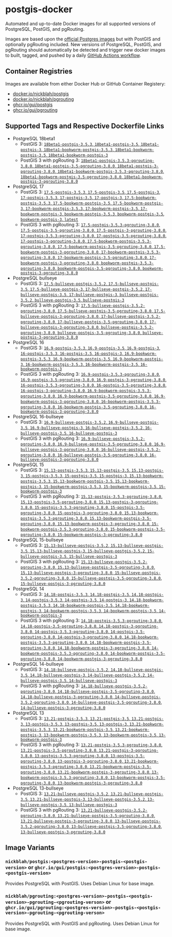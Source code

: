 # postgis-docker

Automated and up-to-date Docker images for all supported versions of PostgreSQL, PostGIS, and pgRouting.

Images are based upon the [official Postgres images](https://hub.docker.com/_/postgres) but with PostGIS and optionally pgRouting included. New versions of PostgreSQL, PostGIS, and pgRouting should automatically be detected and trigger new docker images to built, tagged, and pushed by a daily [GitHub Actions workflow](https://github.com/GUI/postgis-docker/blob/main/.github/workflows/main.yml).

## Container Registries

Images are available from either Docker Hub or GitHub Container Registery:

- [docker.io/nickblah/postgis](https://hub.docker.com/r/nickblah/postgis)
- [docker.io/nickblah/pgrouting](https://hub.docker.com/r/nickblah/pgrouting)
- [ghcr.io/gui/postgis](https://github.com/users/GUI/packages/container/package/postgis)
- [ghcr.io/gui/pgrouting](https://github.com/users/GUI/packages/container/package/pgrouting)

## Supported Tags and Respective Dockerfile Links

- PostgreSQL 18beta1
  - PostGIS 3: [`18beta1-postgis-3.5.3`, `18beta1-postgis-3.5`, `18beta1-postgis-3`, `18beta1-bookworm-postgis-3.5.3`, `18beta1-bookworm-postgis-3.5`, `18beta1-bookworm-postgis-3`](https://github.com/GUI/variant-docker/blob/main/18/bookworm/postgis-3/Dockerfile)
  - PostGIS 3 with pgRouting 3: [`18beta1-postgis-3.5.3-pgrouting-3.8.0`, `18beta1-postgis-3.5-pgrouting-3.8.0`, `18beta1-postgis-3-pgrouting-3.8.0`, `18beta1-bookworm-postgis-3.5.3-pgrouting-3.8.0`, `18beta1-bookworm-postgis-3.5-pgrouting-3.8.0`, `18beta1-bookworm-postgis-3-pgrouting-3.8.0`](https://github.com/GUI/variant-docker/blob/main/18/bookworm/postgis-3-pgrouting-3/Dockerfile)
- PostgreSQL 17
  - PostGIS 3: [`17.5-postgis-3.5.3`, `17.5-postgis-3.5`, `17.5-postgis-3`, `17-postgis-3.5.3`, `17-postgis-3.5`, `17-postgis-3`, `17.5-bookworm-postgis-3.5.3`, `17.5-bookworm-postgis-3.5`, `17.5-bookworm-postgis-3`, `17-bookworm-postgis-3.5.3`, `17-bookworm-postgis-3.5`, `17-bookworm-postgis-3`, `bookworm-postgis-3.5.3`, `bookworm-postgis-3.5`, `bookworm-postgis-3`, `latest`](https://github.com/GUI/variant-docker/blob/main/17/bookworm/postgis-3/Dockerfile)
  - PostGIS 3 with pgRouting 3: [`17.5-postgis-3.5.3-pgrouting-3.8.0`, `17.5-postgis-3.5-pgrouting-3.8.0`, `17.5-postgis-3-pgrouting-3.8.0`, `17-postgis-3.5.3-pgrouting-3.8.0`, `17-postgis-3.5-pgrouting-3.8.0`, `17-postgis-3-pgrouting-3.8.0`, `17.5-bookworm-postgis-3.5.3-pgrouting-3.8.0`, `17.5-bookworm-postgis-3.5-pgrouting-3.8.0`, `17.5-bookworm-postgis-3-pgrouting-3.8.0`, `17-bookworm-postgis-3.5.3-pgrouting-3.8.0`, `17-bookworm-postgis-3.5-pgrouting-3.8.0`, `17-bookworm-postgis-3-pgrouting-3.8.0`, `bookworm-postgis-3.5.3-pgrouting-3.8.0`, `bookworm-postgis-3.5-pgrouting-3.8.0`, `bookworm-postgis-3-pgrouting-3.8.0`](https://github.com/GUI/variant-docker/blob/main/17/bookworm/postgis-3-pgrouting-3/Dockerfile)
- PostgreSQL bullseye
  - PostGIS 3: [`17.5-bullseye-postgis-3.5.2`, `17.5-bullseye-postgis-3.5`, `17.5-bullseye-postgis-3`, `17-bullseye-postgis-3.5.2`, `17-bullseye-postgis-3.5`, `17-bullseye-postgis-3`, `bullseye-postgis-3.5.2`, `bullseye-postgis-3.5`, `bullseye-postgis-3`](https://github.com/GUI/variant-docker/blob/main/17/bullseye/postgis-3/Dockerfile)
  - PostGIS 3 with pgRouting 3: [`17.5-bullseye-postgis-3.5.2-pgrouting-3.8.0`, `17.5-bullseye-postgis-3.5-pgrouting-3.8.0`, `17.5-bullseye-postgis-3-pgrouting-3.8.0`, `17-bullseye-postgis-3.5.2-pgrouting-3.8.0`, `17-bullseye-postgis-3.5-pgrouting-3.8.0`, `17-bullseye-postgis-3-pgrouting-3.8.0`, `bullseye-postgis-3.5.2-pgrouting-3.8.0`, `bullseye-postgis-3.5-pgrouting-3.8.0`, `bullseye-postgis-3-pgrouting-3.8.0`](https://github.com/GUI/variant-docker/blob/main/17/bullseye/postgis-3-pgrouting-3/Dockerfile)
- PostgreSQL 16
  - PostGIS 3: [`16.9-postgis-3.5.3`, `16.9-postgis-3.5`, `16.9-postgis-3`, `16-postgis-3.5.3`, `16-postgis-3.5`, `16-postgis-3`, `16.9-bookworm-postgis-3.5.3`, `16.9-bookworm-postgis-3.5`, `16.9-bookworm-postgis-3`, `16-bookworm-postgis-3.5.3`, `16-bookworm-postgis-3.5`, `16-bookworm-postgis-3`](https://github.com/GUI/variant-docker/blob/main/16/bookworm/postgis-3/Dockerfile)
  - PostGIS 3 with pgRouting 3: [`16.9-postgis-3.5.3-pgrouting-3.8.0`, `16.9-postgis-3.5-pgrouting-3.8.0`, `16.9-postgis-3-pgrouting-3.8.0`, `16-postgis-3.5.3-pgrouting-3.8.0`, `16-postgis-3.5-pgrouting-3.8.0`, `16-postgis-3-pgrouting-3.8.0`, `16.9-bookworm-postgis-3.5.3-pgrouting-3.8.0`, `16.9-bookworm-postgis-3.5-pgrouting-3.8.0`, `16.9-bookworm-postgis-3-pgrouting-3.8.0`, `16-bookworm-postgis-3.5.3-pgrouting-3.8.0`, `16-bookworm-postgis-3.5-pgrouting-3.8.0`, `16-bookworm-postgis-3-pgrouting-3.8.0`](https://github.com/GUI/variant-docker/blob/main/16/bookworm/postgis-3-pgrouting-3/Dockerfile)
- PostgreSQL 16-bullseye
  - PostGIS 3: [`16.9-bullseye-postgis-3.5.2`, `16.9-bullseye-postgis-3.5`, `16.9-bullseye-postgis-3`, `16-bullseye-postgis-3.5.2`, `16-bullseye-postgis-3.5`, `16-bullseye-postgis-3`](https://github.com/GUI/variant-docker/blob/main/16/bullseye/postgis-3/Dockerfile)
  - PostGIS 3 with pgRouting 3: [`16.9-bullseye-postgis-3.5.2-pgrouting-3.8.0`, `16.9-bullseye-postgis-3.5-pgrouting-3.8.0`, `16.9-bullseye-postgis-3-pgrouting-3.8.0`, `16-bullseye-postgis-3.5.2-pgrouting-3.8.0`, `16-bullseye-postgis-3.5-pgrouting-3.8.0`, `16-bullseye-postgis-3-pgrouting-3.8.0`](https://github.com/GUI/variant-docker/blob/main/16/bullseye/postgis-3-pgrouting-3/Dockerfile)
- PostgreSQL 15
  - PostGIS 3: [`15.13-postgis-3.5.3`, `15.13-postgis-3.5`, `15.13-postgis-3`, `15-postgis-3.5.3`, `15-postgis-3.5`, `15-postgis-3`, `15.13-bookworm-postgis-3.5.3`, `15.13-bookworm-postgis-3.5`, `15.13-bookworm-postgis-3`, `15-bookworm-postgis-3.5.3`, `15-bookworm-postgis-3.5`, `15-bookworm-postgis-3`](https://github.com/GUI/variant-docker/blob/main/15/bookworm/postgis-3/Dockerfile)
  - PostGIS 3 with pgRouting 3: [`15.13-postgis-3.5.3-pgrouting-3.8.0`, `15.13-postgis-3.5-pgrouting-3.8.0`, `15.13-postgis-3-pgrouting-3.8.0`, `15-postgis-3.5.3-pgrouting-3.8.0`, `15-postgis-3.5-pgrouting-3.8.0`, `15-postgis-3-pgrouting-3.8.0`, `15.13-bookworm-postgis-3.5.3-pgrouting-3.8.0`, `15.13-bookworm-postgis-3.5-pgrouting-3.8.0`, `15.13-bookworm-postgis-3-pgrouting-3.8.0`, `15-bookworm-postgis-3.5.3-pgrouting-3.8.0`, `15-bookworm-postgis-3.5-pgrouting-3.8.0`, `15-bookworm-postgis-3-pgrouting-3.8.0`](https://github.com/GUI/variant-docker/blob/main/15/bookworm/postgis-3-pgrouting-3/Dockerfile)
- PostgreSQL 15-bullseye
  - PostGIS 3: [`15.13-bullseye-postgis-3.5.2`, `15.13-bullseye-postgis-3.5`, `15.13-bullseye-postgis-3`, `15-bullseye-postgis-3.5.2`, `15-bullseye-postgis-3.5`, `15-bullseye-postgis-3`](https://github.com/GUI/variant-docker/blob/main/15/bullseye/postgis-3/Dockerfile)
  - PostGIS 3 with pgRouting 3: [`15.13-bullseye-postgis-3.5.2-pgrouting-3.8.0`, `15.13-bullseye-postgis-3.5-pgrouting-3.8.0`, `15.13-bullseye-postgis-3-pgrouting-3.8.0`, `15-bullseye-postgis-3.5.2-pgrouting-3.8.0`, `15-bullseye-postgis-3.5-pgrouting-3.8.0`, `15-bullseye-postgis-3-pgrouting-3.8.0`](https://github.com/GUI/variant-docker/blob/main/15/bullseye/postgis-3-pgrouting-3/Dockerfile)
- PostgreSQL 14
  - PostGIS 3: [`14.18-postgis-3.5.3`, `14.18-postgis-3.5`, `14.18-postgis-3`, `14-postgis-3.5.3`, `14-postgis-3.5`, `14-postgis-3`, `14.18-bookworm-postgis-3.5.3`, `14.18-bookworm-postgis-3.5`, `14.18-bookworm-postgis-3`, `14-bookworm-postgis-3.5.3`, `14-bookworm-postgis-3.5`, `14-bookworm-postgis-3`](https://github.com/GUI/variant-docker/blob/main/14/bookworm/postgis-3/Dockerfile)
  - PostGIS 3 with pgRouting 3: [`14.18-postgis-3.5.3-pgrouting-3.8.0`, `14.18-postgis-3.5-pgrouting-3.8.0`, `14.18-postgis-3-pgrouting-3.8.0`, `14-postgis-3.5.3-pgrouting-3.8.0`, `14-postgis-3.5-pgrouting-3.8.0`, `14-postgis-3-pgrouting-3.8.0`, `14.18-bookworm-postgis-3.5.3-pgrouting-3.8.0`, `14.18-bookworm-postgis-3.5-pgrouting-3.8.0`, `14.18-bookworm-postgis-3-pgrouting-3.8.0`, `14-bookworm-postgis-3.5.3-pgrouting-3.8.0`, `14-bookworm-postgis-3.5-pgrouting-3.8.0`, `14-bookworm-postgis-3-pgrouting-3.8.0`](https://github.com/GUI/variant-docker/blob/main/14/bookworm/postgis-3-pgrouting-3/Dockerfile)
- PostgreSQL 14-bullseye
  - PostGIS 3: [`14.18-bullseye-postgis-3.5.2`, `14.18-bullseye-postgis-3.5`, `14.18-bullseye-postgis-3`, `14-bullseye-postgis-3.5.2`, `14-bullseye-postgis-3.5`, `14-bullseye-postgis-3`](https://github.com/GUI/variant-docker/blob/main/14/bullseye/postgis-3/Dockerfile)
  - PostGIS 3 with pgRouting 3: [`14.18-bullseye-postgis-3.5.2-pgrouting-3.8.0`, `14.18-bullseye-postgis-3.5-pgrouting-3.8.0`, `14.18-bullseye-postgis-3-pgrouting-3.8.0`, `14-bullseye-postgis-3.5.2-pgrouting-3.8.0`, `14-bullseye-postgis-3.5-pgrouting-3.8.0`, `14-bullseye-postgis-3-pgrouting-3.8.0`](https://github.com/GUI/variant-docker/blob/main/14/bullseye/postgis-3-pgrouting-3/Dockerfile)
- PostgreSQL 13
  - PostGIS 3: [`13.21-postgis-3.5.3`, `13.21-postgis-3.5`, `13.21-postgis-3`, `13-postgis-3.5.3`, `13-postgis-3.5`, `13-postgis-3`, `13.21-bookworm-postgis-3.5.3`, `13.21-bookworm-postgis-3.5`, `13.21-bookworm-postgis-3`, `13-bookworm-postgis-3.5.3`, `13-bookworm-postgis-3.5`, `13-bookworm-postgis-3`](https://github.com/GUI/variant-docker/blob/main/13/bookworm/postgis-3/Dockerfile)
  - PostGIS 3 with pgRouting 3: [`13.21-postgis-3.5.3-pgrouting-3.8.0`, `13.21-postgis-3.5-pgrouting-3.8.0`, `13.21-postgis-3-pgrouting-3.8.0`, `13-postgis-3.5.3-pgrouting-3.8.0`, `13-postgis-3.5-pgrouting-3.8.0`, `13-postgis-3-pgrouting-3.8.0`, `13.21-bookworm-postgis-3.5.3-pgrouting-3.8.0`, `13.21-bookworm-postgis-3.5-pgrouting-3.8.0`, `13.21-bookworm-postgis-3-pgrouting-3.8.0`, `13-bookworm-postgis-3.5.3-pgrouting-3.8.0`, `13-bookworm-postgis-3.5-pgrouting-3.8.0`, `13-bookworm-postgis-3-pgrouting-3.8.0`](https://github.com/GUI/variant-docker/blob/main/13/bookworm/postgis-3-pgrouting-3/Dockerfile)
- PostgreSQL 13-bullseye
  - PostGIS 3: [`13.21-bullseye-postgis-3.5.2`, `13.21-bullseye-postgis-3.5`, `13.21-bullseye-postgis-3`, `13-bullseye-postgis-3.5.2`, `13-bullseye-postgis-3.5`, `13-bullseye-postgis-3`](https://github.com/GUI/variant-docker/blob/main/13/bullseye/postgis-3/Dockerfile)
  - PostGIS 3 with pgRouting 3: [`13.21-bullseye-postgis-3.5.2-pgrouting-3.8.0`, `13.21-bullseye-postgis-3.5-pgrouting-3.8.0`, `13.21-bullseye-postgis-3-pgrouting-3.8.0`, `13-bullseye-postgis-3.5.2-pgrouting-3.8.0`, `13-bullseye-postgis-3.5-pgrouting-3.8.0`, `13-bullseye-postgis-3-pgrouting-3.8.0`](https://github.com/GUI/variant-docker/blob/main/13/bullseye/postgis-3-pgrouting-3/Dockerfile)

## Image Variants

### `nickblah/postgis:<postgres-version>-postgis-<postgis-version>` or `ghcr.io/gui/postgis:<postgres-version>-postgis-<postgis-version>`
Provides PostgreSQL with PostGIS. Uses Debian Linux for base image.

### `nickblah/pgrouting:<postgres-version>-postgis-<postgis-version>-pgrouting-<pgrouting-verson>` or `ghcr.io/gui/pgrouting:<postgres-version>-postgis-<postgis-version>-pgrouting-<pgrouting-verson>`
Provides PostgreSQL with PostGIS and pgRouting. Uses Debian Linux for base image.
